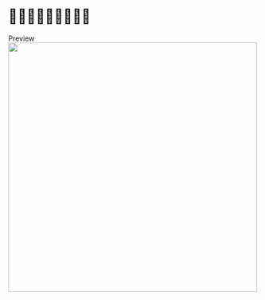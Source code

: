 # 🧑🏻‍💻👩🏻‍💻👨🏻‍💻

Preview <br/>
<img src = "https://cdn.discordapp.com/attachments/1044166536694341672/1044254996570587197/Screenshot_2022-11-21_at_11.16.16_PM.png" width=500 heigth=300>